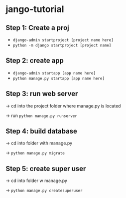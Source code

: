 # jango-tutorial

## Step 1: Create a proj
- `django-admin startproject [project name here]`
- `python -m django startproject [project name]`
## Step 2: create app

- `django-admin startapp [app name here]`
- `python manage.py startapp [app name here]`
## Step 3: run web server

-> cd into the project folder where manage.py is located

-> run `python manage.py runserver`
## Step 4: build database

-> cd into folder with manage.py

-> `python manage.py migrate`

## Step 5: create super user
-> cd into folder w manage.py

-> `python manage.py createsuperuser`

